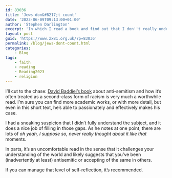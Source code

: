 ```yaml
---
id: 83036
title: 'Jews don&#8217;t count'
date: '2023-06-09T09:13:00+01:00'
author: 'Stephen Darlington'
excerpt: 'In which I read a book and find out that I don''t really understand antisemitism.'
layout: post
guid: 'https://www.zx81.org.uk/?p=83036'
permalink: /blog/jews-dont-count.html
categories:
    - Blog
tags:
    - faith
    - reading
    - Reading2023
    - religion
---
```


<span style="font-size: revert;">I’ll cut to the chase:</span> [David Baddiel’s book](https://amzn.to/3oLJb1f)<span style="font-size: revert;"> about anti-semitism and how it’s often treated as a second-class form of racism is very much a worthwhile read. I’m sure you can find more academic works, or with more detail, but even in this short text, he’s able to passionately and effectively makes his case.</span>

I had a sneaking suspicion that I didn’t fully understand the subject, and it does a nice job of filling in those gaps. As he notes at one point, there are lots of *oh yeah, I suppose so, never really thought about it like that* moments.

In parts, it’s an uncomfortable read in the sense that it challenges your understanding of the world and likely suggests that you’ve been (inadvertently at least) antisemitic or accepting of the same in others.

If you can manage that level of self-reflection, it’s recommended.